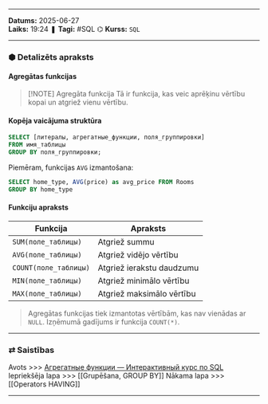 ___
**Datums:** 2025-06-27   
**Laiks:** 19:24 
❚ **Tagi:** #SQL
⌬ **Kurss:**  `SQL`

---
### ⬢ Detalizēts apraksts
#### Agregātas funkcijas

> [!NOTE] Agregāta funkcija
> Tā ir funkcija, kas veic aprēķinu vērtību kopai un atgriež vienu vērtību.
#### Kopēja vaicājuma struktūra
```SQL
SELECT [литералы, агрегатные_функции, поля_группировки]
FROM имя_таблицы
GROUP BY поля_группировки;
```

Piemēram, funkcijas `AVG` izmantošana:

```SQL
SELECT home_type, AVG(price) as avg_price FROM Rooms
GROUP BY home_type
```
#### Funkciju apraksts

| Funkcija              | Apraksts                  |
| --------------------- | ------------------------- |
| `SUM(поле_таблицы)`   | Atgriež summu             |
| `AVG(поле_таблицы)`   | Atgriež vidējo vērtību    |
| `COUNT(поле_таблицы)` | Atgriež ierakstu daudzumu |
| `MIN(поле_таблицы)`   | Atgriež minimālo vērtību  |
| `MAX(поле_таблицы)`   | Atgriež maksimālo vērtību |
>Agregātas funkcijas tiek izmantotas vērtībām, kas nav vienādas ar `NULL`. Izņēmumā gadījums ir funkcija `COUNT(*)`.

---
### ⇄ Saistības
Avots >>> [Агрегатные функции — Интерактивный курс по SQL](https://sql-academy.org/ru/guide/aggregate-functions)
Iepriekšēja lapa >>> [[Grupēšana, GROUP BY]]
Nākama lapa >>> [[Operators HAVING]]
___